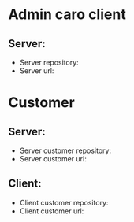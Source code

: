 # Admin caro client
## Server:
- Server repository:
- Server url:

# Customer
## Server:
- Server customer repository:
- Server customer url:

## Client:
- Client customer repository:
- Client customer url:
